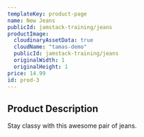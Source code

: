 ```yaml
---
templateKey: product-page
name: New Jeans
publicId: jamstack-training/jeans
productImage:
  cloudinaryAssetData: true
  cloudName: "tamas-demo"
  publicId: jamstack-training/jeans
  originalWidth: 1
  originalHeight: 1
price: 14.99
id: prod-3
---
```


## Product Description

Stay classy with this awesome pair of jeans.

<!-- Photo by https://unsplash.com/@ninjason?utm_source=unsplash&amp;utm_medium=referral&amp;utm_content=creditCopyTextJason Leung on https://unsplash.com/s/photos/jeans?utm_source=unsplash&amp;utm_medium=referral&amp;utm_content=creditCopyText Unsplash -->
